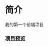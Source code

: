 # 简介
 
我的第一个前端项目

### [项目预览](https://wqmmm.github.io/Learning_Note/%E5%89%8D%E7%AB%AF/%E9%A1%B9%E7%9B%AE/index.html)
